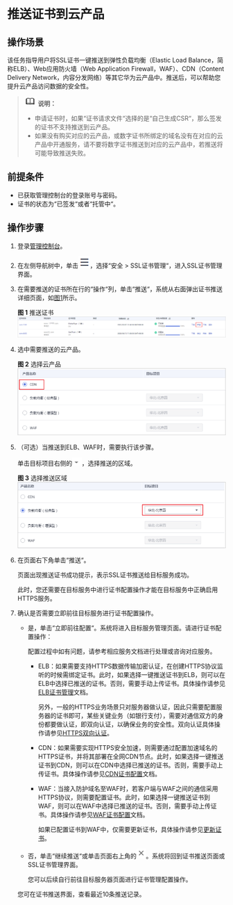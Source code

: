 # 推送证书到云产品<a name="ZH-CN_TOPIC_0114377953"></a>

## 操作场景<a name="section137181915163"></a>

该任务指导用户将SSL证书一键推送到弹性负载均衡（Elastic Load Balance，简称ELB）、Web应用防火墙（Web Application Firewall，WAF）、CDN（Content Delivery Network，内容分发网络）等其它华为云产品中。推送后，可以帮助您提升云产品访问数据的安全性。

>![](public_sys-resources/icon-note.gif) **说明：** 
>-   申请证书时，如果“证书请求文件“选择的是“自己生成CSR“，那么签发的证书不支持推送到云产品。
>-   如果没有购买对应的云产品，或数字证书所绑定的域名没有在对应的云产品中开通服务，请不要将数字证书推送到对应的云产品中，若推送将可能导致推送失败。

## 前提条件<a name="section1739311381191"></a>

-   已获取管理控制台的登录账号与密码。
-   证书的状态为“已签发“或者“托管中“。

## 操作步骤<a name="section1552494812222"></a>

1.  登录[管理控制台](https://console.huaweicloud.com/)。
2.  在左侧导航树中，单击![](figures/icon-servicelist.png)，选择“安全  \>  SSL证书管理“，进入SSL证书管理界面。
3.  在需要推送的证书所在行的“操作“列，单击“推送“，系统从右面弹出证书推送详细页面，如[图1](#fig4429445388)所示。

    **图 1**  推送证书<a name="fig4429445388"></a>  
    ![](figures/推送证书.png "推送证书")

4.  选中需要推送的云产品。

    **图 2**  选择云产品<a name="fig1452410546352"></a>  
    ![](figures/选择云产品.png "选择云产品")

5.  （可选）当推送到ELB、WAF时，需要执行该步骤。

    单击目标项目右侧的![](figures/icon-dropdown-inpush.png)，选择推送的区域。

    **图 3**  选择推送区域<a name="fig1313554117347"></a>  
    ![](figures/选择推送区域.png "选择推送区域")

6.  在页面右下角单击“推送“。

    页面出现推送证书成功提示，表示SSL证书推送给目标服务成功。

    此时，您还需要在目标服务中进行证书配置操作才能在目标服务中正确启用HTTPS服务。

7.  确认是否需要立即前往目标服务进行证书配置操作。

    -   是，单击“立即前往配置“。系统将进入目标服务管理页面。请进行证书配置操作：

        配置过程中如有问题，请参考相应服务文档进行处理或咨询对应服务。

        -   ELB：如果需要支持HTTPS数据传输加密认证，在创建HTTPS协议监听的时候需绑定证书。此时，如果选择一键推送证书到ELB，则可以在ELB中选择已推送的证书。否则，需要手动上传证书。具体操作请参见[ELB证书管理](https://support.huaweicloud.com/usermanual-elb/zh_cn_elb_03_0005.html)文档。

            另外，一般的HTTPS业务场景只对服务器做认证，因此只需要配置服务器的证书即可，某些关键业务（如银行支付），需要对通信双方的身份都要做认证，即双向认证，以确保业务的安全性。双向认证具体操作请参见[HTTPS双向认证](https://support.huaweicloud.com/usermanual-elb/zh_cn_elb_03_0006.html)。

        -   CDN：如果需要实现HTTPS安全加速，则需要通过配置加速域名的HTTPS证书，并将其部署在全网CDN节点。此时，如果选择一键推送证书到CDN，则可以在CDN中选择已推送的证书。否则，需要手动上传证书。具体操作请参见[CDN证书配置](https://support.huaweicloud.com/usermanual-cdn/cdn_01_0086.html)文档。
        -   WAF：当接入防护域名至WAF时，若客户端与WAF之间的通信采用HTTPS协议，则需要配置证书。此时，如果选择一键推送证书到WAF，则可以在WAF中选择已推送的证书。否则，需要手动上传证书。具体操作请参见[WAF证书配置](https://support.huaweicloud.com/usermanual-waf/waf_01_0002.html)文档。

            如果已配置证书到WAF中，仅需要更新证书，具体操作请参见[更新证书](https://support.huaweicloud.com/usermanual-waf/waf_01_0078.html)。

    -   否，单击“继续推送“或单击页面右上角的![](figures/关闭.png)。系统将回到证书推送页面或SSL证书管理界面。

        您可以后续自行前往目标服务器页面进行证书管理配置操作。

    您可在证书推送界面，查看最近10条推送记录。


